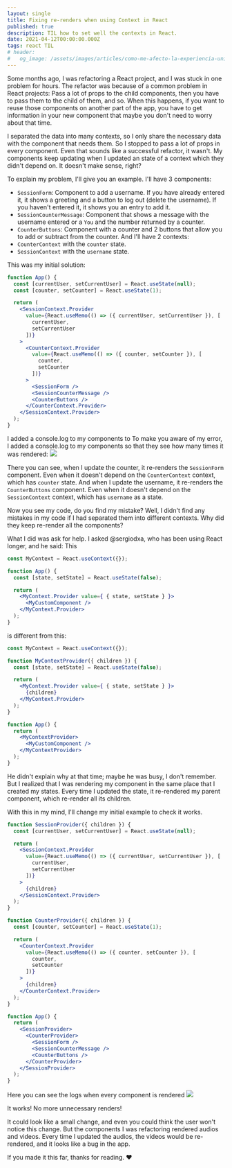 ```yaml
---
layout: single
title: Fixing re-renders when using Context in React
published: true
description: TIL how to set well the contexts in React.
date: 2021-04-12T00:00:00.000Z
tags: react TIL
# header:
#   og_image: /assets/images/articles/como-me-afecto-la-experiencia-universitaria.png
---
```


Some months ago, I was refactoring a React project, and I was stuck in one problem for hours. The refactor was because of a common problem in React projects: Pass a lot of props to the child components, then you have to pass them to the child of them, and so. When this happens, if you want to reuse those components on another part of the app, you have to get information in your new component that maybe you don't need to worry about that time.

I separated the data into many contexts, so I only share the necessary data with the component that needs them. So I stopped to pass a lot of props in every component. Even that sounds like a successful refactor, it wasn't. My components keep updating when I updated an state of a context which they didn't depend on. It doesn't make sense, right?

To explain my problem, I'll give you an example.
I'll have 3 components:
- `SessionForm`: Component to add a username. If you have already entered it, it shows a greeting and a button to log out (delete the username). If you haven't entered it, it shows you an entry to add it.
- `SessionCounterMessage`: Component that shows a message with the username entered or a `You` and the number returned by a counter.
- `CounterButtons`: Component with a counter and 2 buttons that allow you to add or subtract from the counter.
And I'll have 2 contexts:
- `CounterContext` with the `counter` state.
- `SessionContext` with the `username` state.
 
This was my initial solution:
```jsx
function App() {
  const [currentUser, setCurrentUser] = React.useState(null);
  const [counter, setCounter] = React.useState(1);

  return (
    <SessionContext.Provider
      value={React.useMemo(() => ({ currentUser, setCurrentUser }), [
        currentUser,
        setCurrentUser
      ])}
    >
      <CounterContext.Provider
        value={React.useMemo(() => ({ counter, setCounter }), [
          counter,
          setCounter
        ])}
      >
        <SessionForm />
        <SessionCounterMessage />
        <CounterButtons />
      </CounterContext.Provider>
    </SessionContext.Provider>
  );
}
```

I added a console.log to my components to 
To make you aware of my error, I added a console.log to my components so that they see how many times it was rendered:
![](https://media.giphy.com/media/y2S7LixprI0B4ruvLF/giphy.gif)

There you can see, when I update the counter, it re-renders the `SessionForm` component. Even when it doesn't depend on the `CounterContext` context, which has `counter` state. 
And when I update the username, it re-renders the `CounterButtons` component. Even when it doesn't depend on the `SessionContext` context, which has `username` as a state.

Now you see my code, do you find my mistake?
Well, I didn't find any mistakes in my code if I had separated them into different contexts. Why did they keep re-render all the components?

What I did was ask for help. I asked @sergiodxa, who has been using React longer, and he said:
This
```jsx
const MyContext = React.useContext({});

function App() {
  const [state, setState] = React.useState(false);

  return (
    <MyContext.Provider value={ { state, setState } }>
      <MyCustomComponent />
    </MyContext.Provider>
  );
}
```
is different from this:
```jsx
const MyContext = React.useContext({});

function MyContextProvider({ children }) {
  const [state, setState] = React.useState(false);

  return (
    <MyContext.Provider value={ { state, setState } }>
      {children}
    </MyContext.Provider>
  );
}

function App() {
  return (
    <MyContextProvider>
      <MyCustomComponent />
    </MyContextProvider>
  );
}
```

He didn't explain why at that time; maybe he was busy, I don't remember. But I realized that I was rendering my component in the same place that I created my states. Every time I updated the state, it re-rendered my parent component, which re-render all its children.

With this in my mind, I'll change my initial example to check it works.
```jsx
function SessionProvider({ children }) {
  const [currentUser, setCurrentUser] = React.useState(null);

  return (
    <SessionContext.Provider
      value={React.useMemo(() => ({ currentUser, setCurrentUser }), [
        currentUser,
        setCurrentUser
      ])}
    >
      {children}
    </SessionContext.Provider>
  );
}

function CounterProvider({ children }) {
  const [counter, setCounter] = React.useState(1);

  return (
    <CounterContext.Provider
      value={React.useMemo(() => ({ counter, setCounter }), [
        counter,
        setCounter
      ])}
    >
      {children}
    </CounterContext.Provider>
  );
}

function App() {
  return (
    <SessionProvider>
      <CounterProvider>
        <SessionForm />
        <SessionCounterMessage />
        <CounterButtons />
      </CounterProvider>
    </SessionProvider>
  );
}
```

Here you can see the logs when every component is rendered
![](https://media.giphy.com/media/MFlh4fH3nvolLnNESL/giphy.gif)

It works! No more unnecessary renders!

It could look like a small change, and even you could think the user won't notice this change. But the components I was refactoring rendered audios and videos. Every time I updated the audios, the videos would be re-rendered, and it looks like a bug in the app.


If you made it this far, thanks for reading. ❤️


